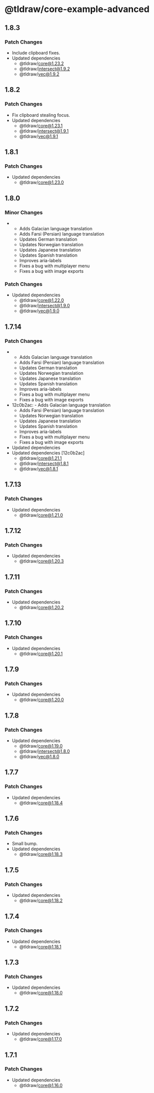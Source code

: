 # @tldraw/core-example-advanced

## 1.8.3

### Patch Changes

- Include clipboard fixes.
- Updated dependencies
  - @tldraw/core@1.23.2
  - @tldraw/intersect@1.9.2
  - @tldraw/vec@1.9.2

## 1.8.2

### Patch Changes

- Fix clipboard stealing focus.
- Updated dependencies
  - @tldraw/core@1.23.1
  - @tldraw/intersect@1.9.1
  - @tldraw/vec@1.9.1

## 1.8.1

### Patch Changes

- Updated dependencies
  - @tldraw/core@1.23.0

## 1.8.0

### Minor Changes

- - Adds Galacian language translation
  - Adds Farsi (Persian) language translation
  - Updates German translation
  - Updates Norwegian translation
  - Updates Japanese translation
  - Updates Spanish translation
  - Improves aria-labels
  - Fixes a bug with multiplayer menu
  - Fixes a bug with image exports

### Patch Changes

- Updated dependencies
  - @tldraw/core@1.22.0
  - @tldraw/intersect@1.9.0
  - @tldraw/vec@1.9.0

## 1.7.14

### Patch Changes

- - Adds Galacian language translation
  - Adds Farsi (Persian) language translation
  - Updates German translation
  - Updates Norwegian translation
  - Updates Japanese translation
  - Updates Spanish translation
  - Improves aria-labels
  - Fixes a bug with multiplayer menu
  - Fixes a bug with image exports
- 12c0b2ac: - Adds Galacian language translation
  - Adds Farsi (Persian) language translation
  - Updates Norwegian translation
  - Updates Japanese translation
  - Updates Spanish translation
  - Improves aria-labels
  - Fixes a bug with multiplayer menu
  - Fixes a bug with image exports
- Updated dependencies
- Updated dependencies [12c0b2ac]
  - @tldraw/core@1.21.1
  - @tldraw/intersect@1.8.1
  - @tldraw/vec@1.8.1

## 1.7.13

### Patch Changes

- Updated dependencies
  - @tldraw/core@1.21.0

## 1.7.12

### Patch Changes

- Updated dependencies
  - @tldraw/core@1.20.3

## 1.7.11

### Patch Changes

- Updated dependencies
  - @tldraw/core@1.20.2

## 1.7.10

### Patch Changes

- Updated dependencies
  - @tldraw/core@1.20.1

## 1.7.9

### Patch Changes

- Updated dependencies
  - @tldraw/core@1.20.0

## 1.7.8

### Patch Changes

- Updated dependencies
  - @tldraw/core@1.19.0
  - @tldraw/intersect@1.8.0
  - @tldraw/vec@1.8.0

## 1.7.7

### Patch Changes

- Updated dependencies
  - @tldraw/core@1.18.4

## 1.7.6

### Patch Changes

- Small bump.
- Updated dependencies
  - @tldraw/core@1.18.3

## 1.7.5

### Patch Changes

- Updated dependencies
  - @tldraw/core@1.18.2

## 1.7.4

### Patch Changes

- Updated dependencies
  - @tldraw/core@1.18.1

## 1.7.3

### Patch Changes

- Updated dependencies
  - @tldraw/core@1.18.0

## 1.7.2

### Patch Changes

- Updated dependencies
  - @tldraw/core@1.17.0

## 1.7.1

### Patch Changes

- Updated dependencies
  - @tldraw/core@1.16.0
